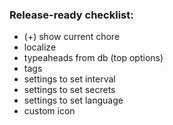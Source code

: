 ### Release-ready checklist:

- (+) show current chore
- localize
- typeaheads from db (top options)
- tags
- settings to set interval
- settings to set secrets
- settings to set language
- custom icon
